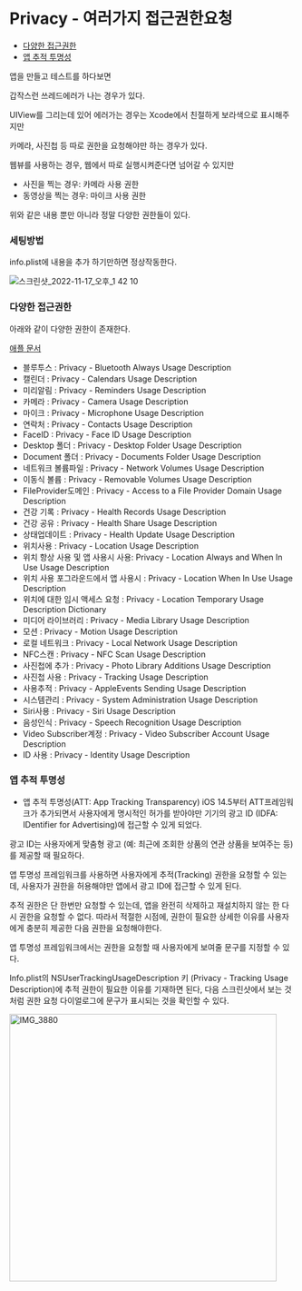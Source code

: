 # Privacy - 여러가지 접근권한요청

- [다양한 접근권한](#다양한-접근권한)
- [앱 추적 투명성](#앱-추적-투명성)


앱을 만들고 테스트를 하다보면

갑작스런 쓰레드에러가 나는 경우가 있다.

UIView를 그리는데 있어 에러가는 경우는 Xcode에서 친절하게 보라색으로 표시해주지만

카메라, 사진첩 등 따로 권한을 요청해야만 하는 경우가 있다.

웹뷰를 사용하는 경우, 웹에서 따로 실행시켜준다면 넘어갈 수 있지만

- 사진을 찍는 경우: 카메라 사용 권한
- 동영상을 찍는 경우: 마이크 사용 권한

위와 같은 내용 뿐만 아니라 정말 다양한 권한들이 있다.

### 세팅방법

info.plist에 내용을 추가 하기만하면 정상작동한다.

![스크린샷_2022-11-17_오후_1 42 10](https://user-images.githubusercontent.com/76529148/202377586-909a4144-d614-4c8a-b359-4f43f777635b.png)

### 다양한 접근권한

아래와 같이 다양한 권한이 존재한다.

[애플 문서](https://developer.apple.com/documentation/bundleresources/information_property_list/protected_resources)

- 블루투스 : Privacy - Bluetooth Always Usage Description
- 캘린더 : Privacy - Calendars Usage Description
- 미리알림 : Privacy - Reminders Usage Description
- 카메라 : Privacy - Camera Usage Description
- 마이크 : Privacy - Microphone Usage Description
- 연락처 : Privacy - Contacts Usage Description
- FaceID : Privacy - Face ID Usage Description
- Desktop 폴더 : Privacy - Desktop Folder Usage Description
- Document 폴더 : Privacy - Documents Folder Usage Description
- 네트워크 볼륨파일 : Privacy - Network Volumes Usage Description
- 이동식 볼륩 : Privacy - Removable Volumes Usage Description
- FileProvider도메인 : Privacy - Access to a File Provider Domain Usage Description
- 건강 기록 : Privacy - Health Records Usage Description
- 건강 공유 : Privacy - Health Share Usage Description
- 상태업데이트 : Privacy - Health Update Usage Description
- 위치사용 : Privacy - Location Usage Description
- 위치 항상 사용 및 앱 사용시 사용: Privacy - Location Always and When In Use Usage Description
- 위치 사용 포그라운드에서 앱 사용시 : Privacy - Location When In Use Usage Description
- 위치에 대한 임시 액세스 요청 : Privacy - Location Temporary Usage Description Dictionary
- 미디어 라이브러리 : Privacy - Media Library Usage Description
- 모션 : Privacy - Motion Usage Description
- 로컬 네트워크 : Privacy - Local Network Usage Description
- NFC스캔 : Privacy - NFC Scan Usage Description
- 사진첩에 추가 : Privacy - Photo Library Additions Usage Description
- 사진첩 사용 : Privacy - Tracking Usage Description
- 사용추적 : Privacy - AppleEvents Sending Usage Description
- 시스템관리 : Privacy - System Administration Usage Description
- Siri사용 : Privacy - Siri Usage Description
- 음성인식 : Privacy - Speech Recognition Usage Description
- Video Subscriber계정 : Privacy - Video Subscriber Account Usage Description
- ID 사용 : Privacy - Identity Usage Description

### 앱 추적 투명성
- 앱 추적 투명성(ATT: App Tracking Transparency)
iOS 14.5부터 ATT프레임워크가 추가되면서 사용자에게 명시적인 허가를 받아야만 기기의 광고 ID (IDFA: IDentifier for Advertising)에 접근할 수 있게 되었다.

광고 ID는 사용자에게 맞춤형 광고 (예: 최근에 조회한 상품의 연관 상품을 보여주는 등)를 제공할 때 필요하다.

앱 투명성 프레임워크를 사용하면 사용자에게 추적(Tracking) 권한을 요청할 수 있는데, 사용자가 권한을 허용해야만 앱에서 광고 ID에 접근할 수 있게 된다.

추적 권한은 단 한번만 요청할 수 있는데, 앱을 완전히 삭제하고 재설치하지 않는 한 다시 권한을 요청할 수 없다. 따라서 적절한 시점에, 권한이 필요한 상세한 이유를 사용자에게 충분히 제공한 다음 권한을 요청해야한다.

앱 투명성 프레임워크에서는 권한을 요청할 때 사용자에게 보여줄 문구를 지정할 수 있다. 

Info.plist의 NSUserTrackingUsageDescription 키 (Privacy - Tracking Usage Description)에 추적 권한이 필요한 이유를 기재하면 된다, 
다음 스크린샷에서 보는 것처럼 권한 요청 다이얼로그에 문구가 표시되는 것을 확인할 수 있다.

<img width="471" alt="IMG_3880" src="https://github.com/isGeekCode/TIL/assets/76529148/3ae77e89-d19f-42f2-9969-46b91c3db338">
